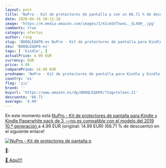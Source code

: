 ```yaml
---
layout: post
title: 'NuPro - Kit de protectores de pantalla p con un 66.71 % de descuento'
date: 2020-04-16 18:11:18
image: 'https://m.media-amazon.com/images/I/41cmSVTnwnL._SL400_.jpg'
comments: true
category: ofertas
author: ring
slug: 'B00QLEQAP8-es NuPro - Kit de protectores de pantalla para Kindle y...'
sku: 'B00QLEQAP8-es'
tags: [ 'kindle', ]
actualPrice: 4.99 EUR
currency: EUR
price: 4.99
comparePrice: 14.99 EUR
prodname: 'NuPro - Kit de protectores de pantalla para Kindle y Kindle Paperwhite  pack de 3  —no es compatible con el modelo del 2019  10.ª generación '
country: 'es'
flag: '🇪🇸'
brand: ''
buyurl: 'https://www.amazon.es/dp/B00QLEQAP8/?tag=tolees-21'
descuento: '66.71'
average: '4.99'
---
```


En este momento está [NuPro - Kit de protectores de pantalla para Kindle y Kindle Paperwhite  pack de 3  —no es compatible con el modelo del 2019  10.ª generación ](https://www.amazon.es/dp/B00QLEQAP8/?tag=tolees-21) a 4.99 EUR (original: 14.99 EUR) (66.71 %  de descuento) en el siguiente enlace!

[![NuPro - Kit de protectores de pantalla p](https://m.media-amazon.com/images/I/41cmSVTnwnL._SL400_.jpg)](https://www.amazon.es/dp/B00QLEQAP8/?tag=tolees-21)

🔎:


[🛒 Aquí!!!](https://www.amazon.es/dp/B00QLEQAP8/?tag=tolees-21)
